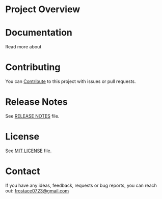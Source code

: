 # Project Overview




# Documentation

Read more about


# Contributing

You can [Contribute](docs/contributing.md) to this project with issues or pull requests.

# Release Notes

See [RELEASE NOTES](RELEASE_NOTES.md) file.

# License

See [MIT LICENSE](./master/LICENSE) file.

# Contact

If you have any ideas, feedback, requests or bug reports, you can reach out:
[frostace0723@gmail.com](mailto:frostace0723@gmail.com)